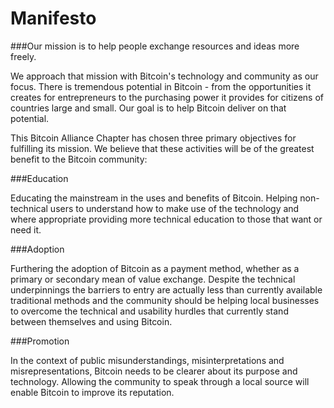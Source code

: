 Manifesto
=========

###Our mission is to help people exchange resources and ideas more freely.


We approach that mission with Bitcoin's technology and community as our focus. There is tremendous potential in Bitcoin - from the opportunities it creates for entrepreneurs to the purchasing power it provides for citizens of countries large and small. Our goal is to help Bitcoin deliver on that potential.

This Bitcoin Alliance Chapter has chosen three primary objectives for fulfilling its mission. We believe that these activities will be of the greatest benefit to the Bitcoin community:


###Education

Educating the mainstream in the uses and benefits of Bitcoin. Helping non-technical users to understand how to make use of the technology and where appropriate providing more technical education to those that want or need it.

###Adoption

Furthering the adoption of Bitcoin as a payment method, whether as a primary or secondary mean of value exchange. Despite the technical underpinnings the barriers to entry are actually less than currently available traditional methods and the community should be helping local businesses to overcome the technical and usability hurdles that currently stand between themselves and using Bitcoin.

###Promotion

In the context of public misunderstandings, misinterpretations and misrepresentations, Bitcoin needs to be clearer about its purpose and technology. Allowing the community to speak through a local source will enable Bitcoin to improve its reputation.
